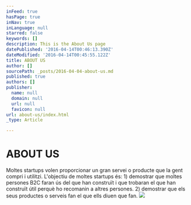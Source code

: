 ```yaml
---
inFeed: true
hasPage: true
inNav: true
inLanguage: null
starred: false
keywords: []
description: This is the About Us page
datePublished: '2016-04-14T00:46:13.390Z'
dateModified: '2016-04-14T00:45:55.122Z'
title: ABOUT US
author: []
sourcePath: _posts/2016-04-04-about-us.md
published: true
authors: []
publisher:
  name: null
  domain: null
  url: null
  favicon: null
url: about-us/index.html
_type: Article

---
```

# ABOUT US

Moltes startups volen proporcionar un gran servei o producte que la gent compri i utilitzi. L'objectiu de moltes startups és: 1) demostrar que moltes persones B2C faran ús del que han construït i que trobaran el que han construït útil perquè ho recomanin a altres persones. 2) demostrar que els seus productes o serveis fan el que ells diuen que fan.
![](https://the-grid-user-content.s3-us-west-2.amazonaws.com/079e1a0c-5902-436e-88b8-55dbc2ad2e40.jpg)